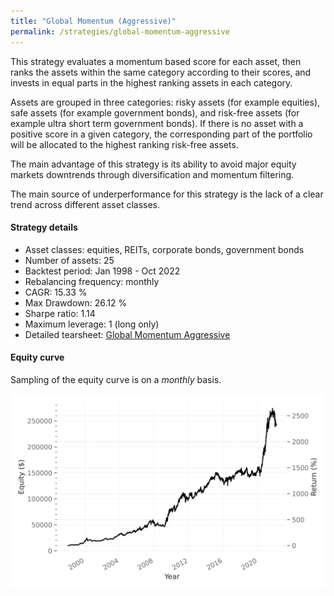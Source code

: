 ```yaml
---
title: "Global Momentum (Aggressive)"
permalink: /strategies/global-momentum-aggressive
---
```


This strategy evaluates a momentum based score for each asset, then ranks the assets within the same category according to their scores, and invests in equal parts in the highest ranking assets in each category.

Assets are grouped in three categories: risky assets (for example equities), safe assets (for example government bonds), and risk-free assets (for example ultra short term government bonds). If there is no asset with a positive score in a given category, the corresponding part of the portfolio will be allocated to the highest ranking risk-free assets.

The main advantage of this strategy is its ability to avoid major equity markets downtrends through diversification and momentum filtering.

The main source of underperformance for this strategy is the lack of a clear trend across different asset classes.

#### Strategy details
* Asset classes: equities, REITs, corporate bonds, government bonds
* Number of assets: 25
* Backtest period: Jan 1998 - Oct 2022
* Rebalancing frequency: monthly
* CAGR: 15.33 %
* Max Drawdown: 26.12 %
* Sharpe ratio: 1.14
* Maximum leverage: 1 (long only)
* Detailed tearsheet: [Global Momentum Aggressive](/tearsheets/GlobalMomentumAggressive.html)

#### Equity curve
Sampling of the equity curve is on a _monthly_ basis.

![Global Momentum](/images/GlobalMomentumAggressive.svg)
